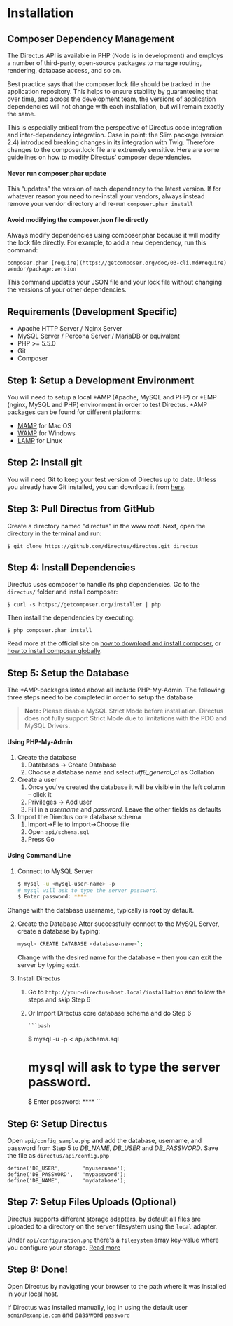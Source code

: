 # Installation

## Composer Dependency Management

The Directus API is available in PHP (Node is in development) and employs a number of third-party, open-source packages to manage routing, rendering, database access, and so on.

Best practice says that the composer.lock file should be tracked in the application repository. This helps to ensure stability by guaranteeing that over time, and across the development team, the versions of application dependencies will not change with each installation, but will remain exactly the same.

This is especially critical from the perspective of Directus code integration and inter-dependency integration. Case in point: the Slim package (version 2.4) introduced breaking changes in its integration with Twig. Therefore changes to the composer.lock file are extremely sensitive. Here are some guidelines on how to modify Directus’ composer dependencies.

#### Never run composer.phar update
This “updates” the version of each dependency to the latest version. If for whatever reason you need to re-install your vendors, always instead remove your vendor directory and re-run `composer.phar install`

#### Avoid modifying the composer.json file directly
Always modify dependencies using composer.phar because it will modify the lock file directly. For example, to add a new dependency, run this command: 

```
composer.phar [require](https://getcomposer.org/doc/03-cli.md#require) vendor/package:version
```

This command updates your JSON file and your lock file without changing the versions of your other dependencies.


## Requirements (Development Specific)

* Apache HTTP Server / Nginx Server
* MySQL Server / Percona Server / MariaDB or equivalent
* PHP >= 5.5.0
* Git
* Composer


## Step 1: Setup a Development Environment
You will need to setup a local \*AMP (Apache, MySQL and PHP) or \*EMP (nginx, MySQL and PHP) environment in order to test Directus. \*AMP packages can be found for different platforms:

* [MAMP](http://www.mamp.info/en/index.html) for Mac OS
* [WAMP](http://www.wampserver.com/en/) for Windows
* [LAMP](https://help.ubuntu.com/community/ApacheMySQLPHP) for Linux


## Step 2: Install git
You will need Git to keep your test version of Directus up to date. Unless you already have Git installed, you can download it from [here](http://git-scm.com/).


## Step 3: Pull Directus from GitHub
Create a directory named "directus" in the www root. Next, open the directory in the terminal and run:

```
$ git clone https://github.com/directus/directus.git directus
```


## Step 4: Install Dependencies
Directus uses composer to handle its php dependencies. Go to the `directus/` folder and install composer:

```
$ curl -s https://getcomposer.org/installer | php
```
Then install the dependencies by executing:

```
$ php composer.phar install
```

Read more at the official site on [how to download and install composer](https://getcomposer.org/download/), or [how to install composer globally](https://getcomposer.org/doc/00-intro.md#globally).


## Step 5: Setup the Database
The \*AMP-packages listed above all include PHP-My-Admin. The following three steps need to be completed in order to setup the database

> **Note:** Please disable MySQL Strict Mode before installation. Directus does not fully support Strict Mode due to limitations with the PDO and MySQL Drivers.

#### Using PHP-My-Admin
1. Create the database
	1. Databases -> Create Database
	2. Choose a database name and select *utf8_general_ci* as Collation
2. Create a user
	1. Once you've created the database it will be visible in the left column – click it
	2. Privileges -> Add user
	3. Fill in a *username* and *password*. Leave the other fields as defaults
3. Import the Directus core database schema
	1. Import->File to Import->Choose file
	2. Open `api/schema.sql`
	3. Press Go

#### Using Command Line
1. Connect to MySQL Server

   ```bash
   $ mysql -u <mysql-user-name> -p
   # mysql will ask to type the server password.
   $ Enter password: ****
   ```
   
Change **<mysql-user-name>** with the database username, typically is **root** by default.

2. Create the Database 
	After successfully connect to the MySQL Server, create a database by typing:
	
	```bash
	mysql> CREATE DATABASE <database-name>`;
	```

	Change **<database-name>** with the desired name for the database – then you can exit the server by typing `exit`.
   
3. Install Directus
	1. Go to `http://your-directus-host.local/installation` and follow the steps and skip Step 6
	2. Or Import Directus core database schema and do Step 6

           ```bash
		$ mysql -u <mysql-user-name> -p <database-name> < api/schema.sql
		# mysql will ask to type the server password.
		$ Enter password: ****
           ```


## Step 6: Setup Directus
Open `api/config_sample.php` and add the database, username, and password from Step 5 to *DB_NAME*, *DB_USER* and *DB_PASSWORD*. Save the file as `directus/api/config.php`

```
define('DB_USER', 		'myusername');
define('DB_PASSWORD',	'mypassword');
define('DB_NAME',       'mydatabase');
```


## Step 7: Setup Files Uploads (Optional)
Directus supports different storage adapters, by default all files are uploaded to a directory on the server filesystem using the `local` adapter.

Under `api/configuration.php` there's a `filesystem` array key-value where you configure your storage. [Read more](https://github.com/directus/directus/blob/build/api/configuration_sample.php)


## Step 8: Done!
Open Directus by navigating your browser to the path where it was installed in your local host.

If Directus was installed manually, log in using the default user `admin@example.com` and password `password`